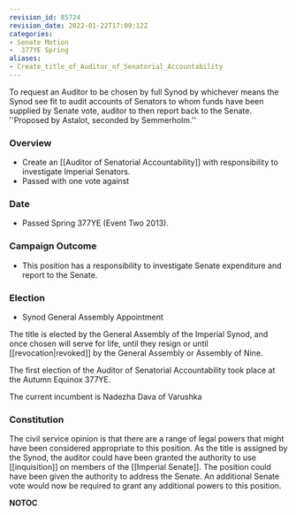 ```yaml
---
revision_id: 85724
revision_date: 2022-01-22T17:09:12Z
categories:
- Senate Motion
-  377YE Spring
aliases:
- Create_title_of_Auditor_of_Senatorial_Accountability
---
```


To request an Auditor to be chosen by full Synod by whichever means the Synod see fit to audit accounts of Senators to whom funds have been supplied by Senate vote, auditor to then report back to the Senate.
''Proposed by Astalot, seconded by Semmerholm.''

### Overview
* Create an [[Auditor of Senatorial Accountability]] with responsibility to investigate Imperial Senators.
* Passed with one vote against

### Date
* Passed Spring 377YE (Event Two 2013).

### Campaign Outcome
* This position has a responsibility to investigate Senate expenditure and report to the Senate.

### Election
* Synod General Assembly Appointment

The title is elected by the General Assembly of the Imperial Synod, and once chosen will serve for life, until they resign or until [[revocation|revoked]] by the General Assembly or Assembly of Nine.

The first election of the Auditor of Senatorial Accountability took place at the Autumn Equinox 377YE.

The current incumbent is Nadezha Dava of Varushka 

### Constitution
The civil service opinion is that there are a range of legal powers that might have been considered appropriate to this position. As the title is assigned by the Synod, the auditor could have been granted the authority to use [[inquisition]] on members of the [[Imperial Senate]]. The position could have been given the authority to address the Senate. An additional Senate vote would now be required to grant any additional powers to this position.



__NOTOC__